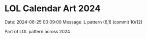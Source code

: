 # LOL Calendar Art 2024

Date: 2024-06-25 00:09:00
Message: L pattern (6,1) (commit 10/12)

Part of LOL pattern across 2024
